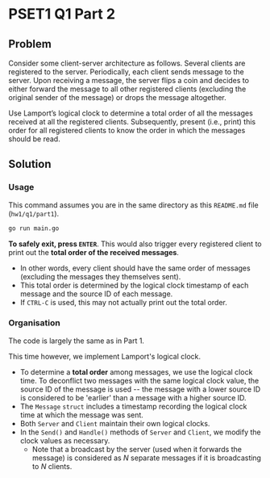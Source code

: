 # PSET1 Q1 Part 2
## Problem
Consider some client-server architecture as follows. Several clients are registered to the server. Periodically, each client sends message to the server. Upon receiving a message, the server flips a coin and decides to either forward the message to all other registered clients (excluding the original sender of the message) or drops the message altogether.

Use Lamport’s logical clock to determine a total order of all the messages received at all the registered clients. Subsequently, present (i.e., print) this order for all registered clients to know the order in which the messages should be read.

## Solution
### Usage

This command assumes you are in the same directory as this `README.md` file (`hw1/q1/part1`).

```bash
go run main.go
```

**To safely exit, press `ENTER`**. This would also trigger every registered client to print out the **total order of the received messages**.
- In other words, every client should have the same order of messages (excluding the messages they themselves sent).
- This total order is determined by the logical clock timestamp of each message and the source ID of each message.
- If `CTRL-C` is used, this may not actually print out the total order.

### Organisation
The code is largely the same as in Part 1.

This time however, we implement Lamport's logical clock.
- To determine a **total order** among messages, we use the logical clock time. To deconflict two messages with the same logical clock value, the source ID of the message is used -- the message with a lower source ID is considered to be 'earlier' than a message with a higher source ID.
- The `Message` `struct` includes a timestamp recording the logical clock time at which the message was sent.
- Both `Server` and `Client` maintain their own logical clocks.
- In the `Send()` and `Handle()` methods of `Server` and `Client`, we modify the clock values as necessary.
  - Note that a broadcast by the server (used when it forwards the message) is considered as $N$ separate messages if it is broadcasting to $N$ clients.

